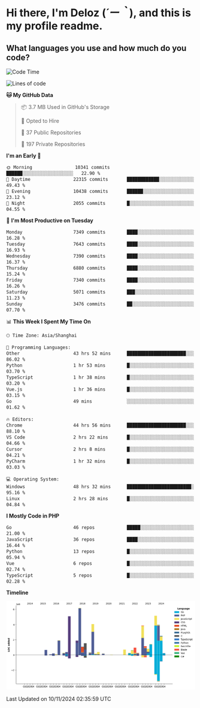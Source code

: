 # **Hi there, I'm Deloz (*´ー｀*), and this is my profile readme.**

## **What languages you use and how much do you code?**

<!--START_SECTION:waka-->
![Code Time](http://img.shields.io/badge/Code%20Time-5%2C015%20hrs%2028%20mins-blue)

![Lines of code](https://img.shields.io/badge/From%20Hello%20World%20I%27ve%20Written-46.3%20million%20lines%20of%20code-blue)

**🐱 My GitHub Data** 

> 📦 3.7 MB Used in GitHub's Storage 
 > 
> 💼 Opted to Hire
 > 
> 📜 37 Public Repositories 
 > 
> 🔑 197 Private Repositories 
 > 
**I'm an Early 🐤** 

```text
🌞 Morning                10341 commits       ██████░░░░░░░░░░░░░░░░░░░   22.90 % 
🌆 Daytime                22315 commits       ████████████░░░░░░░░░░░░░   49.43 % 
🌃 Evening                10438 commits       ██████░░░░░░░░░░░░░░░░░░░   23.12 % 
🌙 Night                  2055 commits        █░░░░░░░░░░░░░░░░░░░░░░░░   04.55 % 
```
📅 **I'm Most Productive on Tuesday** 

```text
Monday                   7349 commits        ████░░░░░░░░░░░░░░░░░░░░░   16.28 % 
Tuesday                  7643 commits        ████░░░░░░░░░░░░░░░░░░░░░   16.93 % 
Wednesday                7390 commits        ████░░░░░░░░░░░░░░░░░░░░░   16.37 % 
Thursday                 6880 commits        ████░░░░░░░░░░░░░░░░░░░░░   15.24 % 
Friday                   7340 commits        ████░░░░░░░░░░░░░░░░░░░░░   16.26 % 
Saturday                 5071 commits        ███░░░░░░░░░░░░░░░░░░░░░░   11.23 % 
Sunday                   3476 commits        ██░░░░░░░░░░░░░░░░░░░░░░░   07.70 % 
```


📊 **This Week I Spent My Time On** 

```text
🕑︎ Time Zone: Asia/Shanghai

💬 Programming Languages: 
Other                    43 hrs 52 mins      ██████████████████████░░░   86.02 % 
Python                   1 hr 53 mins        █░░░░░░░░░░░░░░░░░░░░░░░░   03.70 % 
TypeScript               1 hr 38 mins        █░░░░░░░░░░░░░░░░░░░░░░░░   03.20 % 
Vue.js                   1 hr 36 mins        █░░░░░░░░░░░░░░░░░░░░░░░░   03.15 % 
Go                       49 mins             ░░░░░░░░░░░░░░░░░░░░░░░░░   01.62 % 

🔥 Editors: 
Chrome                   44 hrs 56 mins      ██████████████████████░░░   88.10 % 
VS Code                  2 hrs 22 mins       █░░░░░░░░░░░░░░░░░░░░░░░░   04.66 % 
Cursor                   2 hrs 8 mins        █░░░░░░░░░░░░░░░░░░░░░░░░   04.21 % 
PyCharm                  1 hr 32 mins        █░░░░░░░░░░░░░░░░░░░░░░░░   03.03 % 

💻 Operating System: 
Windows                  48 hrs 32 mins      ████████████████████████░   95.16 % 
Linux                    2 hrs 28 mins       █░░░░░░░░░░░░░░░░░░░░░░░░   04.84 % 
```

**I Mostly Code in PHP** 

```text
Go                       46 repos            █████░░░░░░░░░░░░░░░░░░░░   21.00 % 
JavaScript               36 repos            ████░░░░░░░░░░░░░░░░░░░░░   16.44 % 
Python                   13 repos            █░░░░░░░░░░░░░░░░░░░░░░░░   05.94 % 
Vue                      6 repos             █░░░░░░░░░░░░░░░░░░░░░░░░   02.74 % 
TypeScript               5 repos             █░░░░░░░░░░░░░░░░░░░░░░░░   02.28 % 
```



**Timeline**

![Lines of Code chart](https://raw.githubusercontent.com/deloz/deloz/main/assets/bar_graph.png)


 Last Updated on 10/11/2024 02:35:59 UTC
<!--END_SECTION:waka-->
